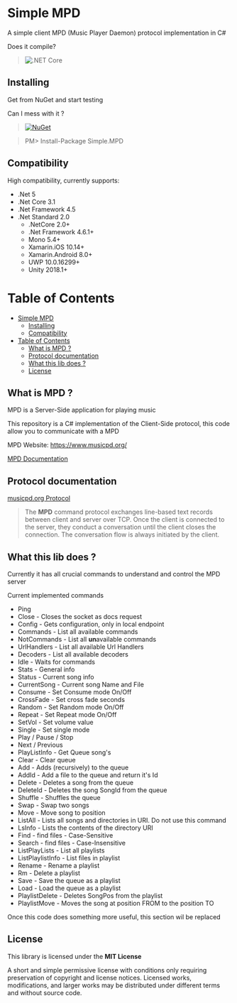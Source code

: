 # Simple MPD

A simple client MPD (Music Player Daemon) protocol implementation in C#

Does it compile?
> ![.NET Core](https://github.com/RafaelEstevamReis/SimpleMPD/workflows/.NET%20Core/badge.svg)

## Installing

Get from NuGet and start testing

Can I mess with it ?
> [![NuGet](https://buildstats.info/nuget/Simple.MPD)](https://www.nuget.org/packages/Simple.MPD)

> PM> Install-Package Simple.MPD

## Compatibility

High compatibility, currently supports:
* .Net 5
* .Net Core 3.1
* .Net Framework 4.5
* .Net Standard 2.0
  * .NetCore 2.0+
  * .Net Framework 4.6.1+
  * Mono 5.4+
  * Xamarin.iOS 10.14+
  * Xamarin.Android 8.0+
  * UWP 10.0.16299+
  * Unity 2018.1+

# Table of Contents
<!-- TOC -->
- [Simple MPD](#simple-mpd)
  - [Installing](#installing)
  - [Compatibility](#compatibility)
- [Table of Contents](#table-of-contents)
  - [What is MPD ?](#what-is-mpd-)
  - [Protocol documentation](#protocol-documentation)
  - [What this lib does ?](#what-this-lib-does-)
  - [License](#license)
<!-- /TOC -->

## What is MPD ?

MPD is a Server-Side application for playing music

This repository is a C# implementation of the Client-Side protocol, this code allow you to communicate with a MPD

MPD Website: https://www.musicpd.org/

[MPD Documentation](https://www.musicpd.org/doc/html/user.html)

## Protocol documentation

[musicpd.org Protocol](https://www.musicpd.org/doc/html/protocol.html)

> The **MPD** command protocol exchanges line-based text records between client and server over TCP. Once the client is connected to the server, they conduct a conversation until the client closes the connection. The conversation flow is always initiated by the client.

## What this lib does ?

Currently it has all crucial commands to understand and control the MPD server

Current implemented commands

* Ping
* Close - Closes the socket as docs request
* Config - Gets configuration, only in local endpoint
* Commands - List all available commands
* NotCommands - List all **un**available commands
* UrlHandlers - List all available Url Handlers
* Decoders - List all available decoders
* Idle - Waits for commands
* Stats - General info
* Status - Current song info
* CurrentSong - Current song Name and File
* Consume - Set Consume mode On/Off
* CrossFade - Set cross fade seconds
* Random - Set Random mode On/Off
* Repeat - Set Repeat mode On/Off
* SetVol - Set volume value
* Single - Set single mode
* Play / Pause / Stop
* Next / Previous
* PlayListInfo - Get Queue song's
* Clear - Clear queue
* Add - Adds (recursively) to the queue
* AddId - Add a file to the queue and return it's Id
* Delete - Deletes a song from the queue
* DeleteId - Deletes the song SongId from the queue
* Shuffle - Shuffles the queue
* Swap - Swap two songs
* Move - Move song to position
* ListAll - Lists all songs and directories in URI. Do not use this command
* LsInfo - Lists the contents of the directory URI
* Find - find files - Case-Sensitive
* Search - find files - Case-Insensitive
* ListPlayLists - List all playlists
* ListPlaylistInfo - List files in playlist
* Rename - Rename a playlist
* Rm - Delete a playlist
* Save - Save the queue as a playlist
* Load - Load the queue as a playlist
* PlaylistDelete - Deletes SongPos from the playlist
* PlaylistMove - Moves the song at position FROM to the position TO


Once this code does something more useful, this section wil be replaced

## License

This library is licensed under the **MIT License**

A short and simple permissive license with conditions only requiring preservation of copyright and license notices. Licensed works, modifications, and larger works may be distributed under different terms and without source code.

